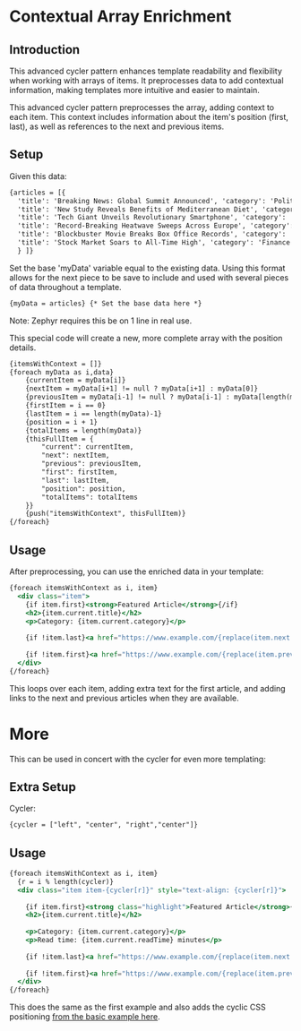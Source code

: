 # Contextual Array Enrichment

## Introduction
This advanced cycler pattern enhances template readability and flexibility when working with arrays of items. 
It preprocesses data to add contextual information, making templates more intuitive and easier to maintain.

This advanced cycler pattern preprocesses the array, adding context to each item. 
This context includes information about the item's position (first, last), as well as references to the next and previous items.


## Setup
Given this data:

```handlebars
{articles = [{
  'title': 'Breaking News: Global Summit Announced', 'category': 'Politics', 'readTime': 5}, {
  'title': 'New Study Reveals Benefits of Mediterranean Diet', 'category': 'Health', 'readTime': 7}, {
  'title': 'Tech Giant Unveils Revolutionary Smartphone', 'category': 'Technology', 'readTime': 6}, {
  'title': 'Record-Breaking Heatwave Sweeps Across Europe', 'category': 'Environment', 'readTime': 4}, {
  'title': 'Blockbuster Movie Breaks Box Office Records', 'category': 'Entertainment', 'readTime': 3}, {
  'title': 'Stock Market Soars to All-Time High', 'category': 'Finance', 'readTime': 8
  } ]}
```

Set the base 'myData' variable equal to the existing data. Using this format allows for the next piece to be save to include and used with several pieces of data throughout a template.
```handlebars
{myData = articles} {* Set the base data here *}
```

Note: Zephyr requires this be on 1 line in real use.

This special code will create a new, more complete array with the position details.
```handlebars
{itemsWithContext = []}
{foreach myData as i,data}
    {currentItem = myData[i]}
    {nextItem = myData[i+1] != null ? myData[i+1] : myData[0]}
    {previousItem = myData[i-1] != null ? myData[i-1] : myData[length(myData)-1]}
    {firstItem = i == 0}
    {lastItem = i == length(myData)-1}
    {position = i + 1}
    {totalItems = length(myData)}
    {thisFullItem = {
        "current": currentItem,
        "next": nextItem,
        "previous": previousItem,
        "first": firstItem,
        "last": lastItem,
        "position": position,
        "totalItems": totalItems
    }}
    {push("itemsWithContext", thisFullItem)}
{/foreach}
```

## Usage

After preprocessing, you can use the enriched data in your template:

```handlebars
{foreach itemsWithContext as i, item}
  <div class="item">
    {if item.first}<strong>Featured Article</strong>{/if}   
    <h2>{item.current.title}</h2>
    <p>Category: {item.current.category}</p>
    
    {if !item.last}<a href="https://www.example.com/{replace(item.next.title,' ','-')}">Next: {item.next.title}</a> <br>{/if}
    
    {if !item.first}<a href="https://www.example.com/{replace(item.previous.title,' ','-')}">Previous: {item.previous.title}</a> <br>{/if}
  </div>
{/foreach}
```

This loops over each item, adding extra text for the first article, and adding links to the next and previous articles when they are available.

# More

This can be used in concert with the cycler for even more templating:

## Extra Setup

Cycler:
```handlebars
{cycler = ["left", "center", "right","center"]}
```

## Usage

```handlebars
{foreach itemsWithContext as i, item}
  {r = i % length(cycler)}
  <div class="item item-{cycler[r]}" style="text-align: {cycler[r]}">
       
    {if item.first}<strong class="highlight">Featured Article</strong>{/if}   
    <h2>{item.current.title}</h2>
    
    <p>Category: {item.current.category}</p>
    <p>Read time: {item.current.readTime} minutes</p>
    
    {if !item.last}<a href="https://www.example.com/{replace(item.next.title,' ','-')}" class="next-link">Next: {item.next.title}</a> <br>{/if}
    
    {if !item.first}<a href="https://www.example.com/{replace(item.previous.title,' ','-')}" class="prev-link">Previous: {item.previous.title}</a> <br>{/if}
  </div>
{/foreach}
```

This does the same as the first example and also adds the cyclic CSS positioning [from the basic example here](https://github.com/Colin-Whelan/SailthruCommunityDocs/blob/main/Code%20Samples/Advanced%20Zephyr/Cycler.md).


